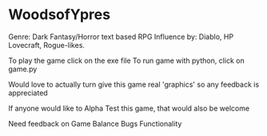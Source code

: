 # WoodsofYpres
Genre: Dark Fantasy/Horror text based RPG
Influence by: Diablo, HP Lovecraft, Rogue-likes. 

To play the game click on the exe file 
To run game with python, click on game.py 

 Would love to actually turn give this game real 'graphics' so any feedback is appreciated   
 
 If anyone would like to Alpha Test this game, that would also be welcome 
 
 Need feedback on 
 Game Balance
 Bugs
 Functionality 


 


